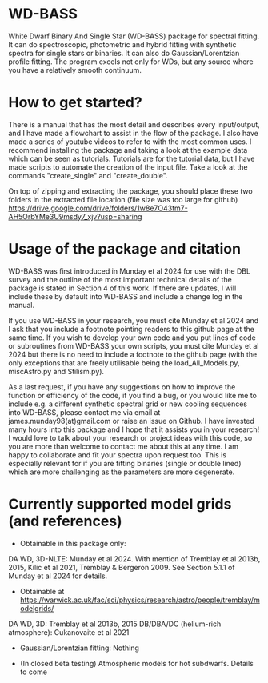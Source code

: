 # WD-BASS
White Dwarf Binary And Single Star (WD-BASS) package for spectral fitting. It can do spectroscopic, photometric and hybrid fitting with synthetic spectra for single stars or binaries. It can also do Gaussian/Lorentzian profile fitting. The program excels not only for WDs, but any source where you have a relatively smooth continuum.

# How to get started?
There is a manual that has the most detail and describes every input/output, and I have made a flowchart to assist in the flow of the package. I also have made a series of youtube videos to refer to with the most common uses. I recommend installing the package and taking a look at the example data which can be seen as tutorials. Tutorials are for the tutorial data, but I have made scripts to automate the creation of the input file. Take a look at the commands "create_single" and "create_double".

On top of zipping and extracting the package, you should place these two folders in the extracted file location (file size was too large for github)
https://drive.google.com/drive/folders/1w8e7O43tm7-AH5OrbYMe3U9msdy7_xjv?usp=sharing

# Usage of the package and citation
WD-BASS was first introduced in Munday et al 2024 for use with the DBL survey and the outline of the most important technical details of the package is stated in Section 4 of this work. If there are updates, I will include these by default into WD-BASS and include a change log in the manual. 

If you use WD-BASS in your research, you must cite Munday et al 2024 and I ask that you include a footnote pointing readers to this github page at the same time. If you wish to develop your own code and you put lines of code or subroutines from WD-BASS your own scripts, you must cite Munday et al 2024 but there is no need to include a footnote to the github page (with the only exceptions that are freely utilisable being the load_All_Models.py, miscAstro.py and Stilism.py).

As a last request, if you have any suggestions on how to improve the function or efficiency of the code, if you find a bug, or you would like me to include e.g. a different synthetic spectral grid or new cooling sequences into WD-BASS, please contact me via email at james.munday98(at)gmail.com or raise an issue on Github. I have invested many hours into this package and I hope that it assists you in your research! I would love to talk about your research or project ideas with this code, so you are more than welcome to contact me about this at any time. I am happy to collaborate and fit your spectra upon request too. This is especially relevant for if you are fitting binaries (single or double lined) which are more challenging as the parameters are more degenerate.


# Currently supported model grids (and references)
- Obtainable in this package only:

DA WD, 3D-NLTE: Munday et al 2024. With mention of Tremblay et al 2013b, 2015, Kilic et al 2021, Tremblay & Bergeron 2009. See Section 5.1.1 of Munday et al 2024 for details.

- Obtainable at https://warwick.ac.uk/fac/sci/physics/research/astro/people/tremblay/modelgrids/

DA WD, 3D: Tremblay et al 2013b, 2015
DB/DBA/DC (helium-rich atmosphere): Cukanovaite et al 2021

- Gaussian/Lorentzian fitting: Nothing

- (In closed beta testing) Atmospheric models for hot subdwarfs. Details to come
